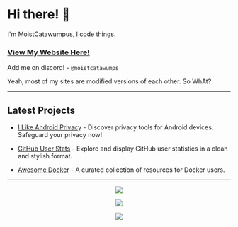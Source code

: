 # Hi there! 👋

I'm MoistCatawumpus, I code things.

### [**View My Website Here!**](https://moistcatawumpus.github.io/)

Add me on discord! - `@moistcatawumps`

Yeah, most of my sites are modified versions of each other. So WhAt?

---

## Latest Projects
- [I Like Android Privacy](https://moistcatawumpus.github.io/i-like-android-privacy/) - Discover privacy tools for Android devices. Safeguard your privacy now!

- [GitHub User Stats](https://moistcatawumpus.github.io/github-user-stats/) - Explore and display GitHub user statistics in a clean and stylish format.

- [Awesome Docker](https://moistcatawumpus.github.io/awesome-docker/) - A curated collection of resources for Docker users.

---
<p align="center">
  <img src=https://github-readme-stats.vercel.app/api?username=MoistCatawumpus&theme=tokyonight&hide_border=false&include_all_commits=true&count_private=true)>
</p>

<p align="center">
  <img src=https://github-contributor-stats.vercel.app/api?username=MoistCatawumpus&limit=5&theme=tokyonight&combine_all_yearly_contributions=true>
<p></p>

<p align="center">
  <img src=https://quotes-github-readme.vercel.app/api?type=horizontal&theme=tokyonight>
<p></p>
